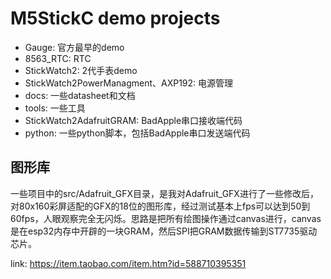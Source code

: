 # M5StickC demo projects
* Gauge: 官方最早的demo
* 8563_RTC: RTC
* StickWatch2: 2代手表demo
* StickWatch2PowerManagment、AXP192: 电源管理
* docs: 一些datasheet和文档
* tools: 一些工具
* StickWatch2AdafruitGRAM: BadApple串口接收端代码
* python: 一些python脚本，包括BadApple串口发送端代码

## 图形库
一些项目中的src/Adafruit_GFX目录，是我对Adafruit_GFX进行了一些修改后，对80x160彩屏适配的GFX的18位的图形库，经过测试基本上fps可以达到50到60fps，人眼观察完全无闪烁。思路是把所有绘图操作通过canvas进行，canvas是在esp32内存中开辟的一块GRAM，然后SPI把GRAM数据传输到ST7735驱动芯片。

link: https://item.taobao.com/item.htm?id=588710395351
